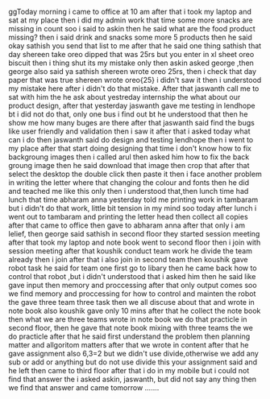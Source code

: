 ggToday morning i  came to office at 10 am after that i took my laptop and sat at my place then i did my admin work that time some more snacks are missing in count soo i said to askin then he said what are the food product missing? then i said drink and snacks some more 5 products then he said okay sathish you send that list to me after that he said one thing sathish that day shereen take oreo dipped that was 25rs but you enter in xl sheet oreo biscuit then i thing shut its my mistake only then askin asked george ,then george also said ya sathish shereen wrote oreo 25rs, then  i check that day paper that was true shereen wrote oreo{25} i didn't saw it then i understood my mistake here after i didn't do that mistake. After that jaswanth call me to sat with him the he ask about yestreday internship the what about our product design, after that yesterday jaswanth gave me testing in lendhope bt i did not do that, only one bus i find out bt he understood that then he show me how many buges are there after that jaswanth said find the bugs like user friendly and validation then i saw it after that i asked today what can i do then jaswanth said do design and testing lendhope then i went to my place after that start doing designing that time i don't know how to fix backgroung images then i called arul then asked him how to fix the back groung image then he said download that image then crop that after that select the desktop the double click then paste it then i face another problem in writing the letter where that changing the colour and fonts then he did and teached me like this only then i understood that,then lunch time had lunch that time abharam anna yesterday told me printing work in tambaram but i didn't do that work, little bit tension in my mind soo today after lunch i went out to tambaram and printing the letter head then collect all copies after that came to office then gave to abharam anna after that only i am lelief, then george said sathish in second floor they started session meeting after that took my laptop and note book went to second floor then i join with session meeting after that koushik conduct team work he divide the team already then i join after that i also join in second team then koushik gave robot task he said for team one first go to libary then he came back how to control that robot ,but i didn't understood that i asked him then he said like gave input then memory and proccessing after that only output comes soo we find memory and proccessing for how to control and mainten the robot the gave three team three task then we all discuse about that and wrote in note book also koushik gave only 10 mins after that he collect the note book then what we are three teams wrote in note book we do that practicle in second floor, then he gave that note book mixing with three teams the we do practicle after that he said first understand the problem then planning matter and allgoritom matters after that we wrote in content after that he gave assignment also 6,3=2 but we didn't use divide,otherwise we add any sub or add or anything but do not use divide this your assignment said and he left then came to third floor after that i do in my mobile but i could not find that answer the i asked askin, jaswanth, but did not say any thing then we find that answer and came tomorrow ....... 
